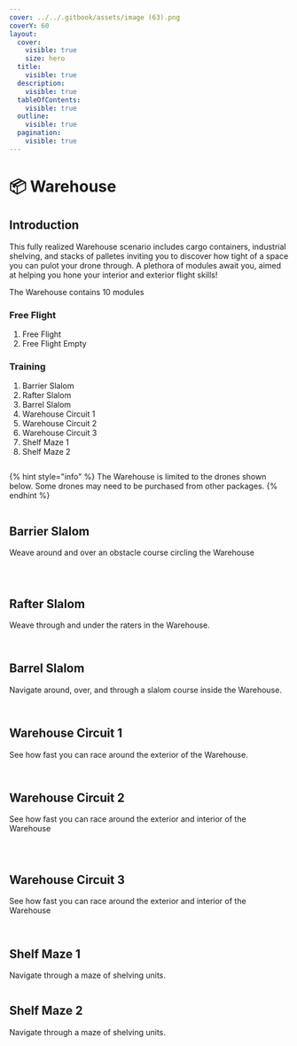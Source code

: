```yaml
---
cover: ../../.gitbook/assets/image (63).png
coverY: 60
layout:
  cover:
    visible: true
    size: hero
  title:
    visible: true
  description:
    visible: true
  tableOfContents:
    visible: true
  outline:
    visible: true
  pagination:
    visible: true
---
```


# 📦 Warehouse

## Introduction

This fully realized Warehouse scenario includes cargo containers, industrial shelving, and stacks of palletes inviting you to discover how tight of a space you can pulot your drone through.  A plethora of modules await you, aimed at helping you hone your interior and exterior flight skills!

The Warehouse contains 10 modules

### Free Flight

1. Free Flight
2. Free Flight Empty

### Training

1. Barrier Slalom
2. Rafter Slalom
3. Barrel Slalom
4. Warehouse Circuit 1
5. Warehouse Circuit 2
6. Warehouse Circuit 3
7. Shelf Maze 1
8. Shelf Maze 2

<figure><img src="../../.gitbook/assets/image (101).png" alt=""><figcaption></figcaption></figure>

{% hint style="info" %}
The Warehouse is limited to the drones shown below. Some drones may need to be purchased from other packages.
{% endhint %}

<figure><img src="../../.gitbook/assets/image (102).png" alt=""><figcaption></figcaption></figure>

## Barrier Slalom

Weave around and over an obstacle course circling the Warehouse

<figure><img src="../../.gitbook/assets/image (103).png" alt=""><figcaption></figcaption></figure>

<figure><img src="../../.gitbook/assets/image (105).png" alt=""><figcaption></figcaption></figure>

<figure><img src="../../.gitbook/assets/image (106).png" alt=""><figcaption></figcaption></figure>

## Rafter Slalom

Weave through and under the raters in the Warehouse.

<figure><img src="../../.gitbook/assets/image (107).png" alt=""><figcaption></figcaption></figure>

<figure><img src="../../.gitbook/assets/image (108).png" alt=""><figcaption></figcaption></figure>

## Barrel Slalom

Navigate around, over, and through a slalom course inside the Warehouse.

<figure><img src="../../.gitbook/assets/image (109).png" alt=""><figcaption></figcaption></figure>

<figure><img src="../../.gitbook/assets/image (110).png" alt=""><figcaption></figcaption></figure>

## Warehouse Circuit 1

See how fast you can race around the exterior of the Warehouse.

<figure><img src="../../.gitbook/assets/image (111).png" alt=""><figcaption></figcaption></figure>

<figure><img src="../../.gitbook/assets/image (26).png" alt=""><figcaption></figcaption></figure>

## Warehouse Circuit 2

See how fast you can race around the exterior and interior of the Warehouse

<figure><img src="../../.gitbook/assets/image (1) (1) (1) (1).png" alt=""><figcaption></figcaption></figure>

<figure><img src="../../.gitbook/assets/image (2) (1) (1) (1).png" alt=""><figcaption></figcaption></figure>

<figure><img src="../../.gitbook/assets/image (3) (1) (1) (1).png" alt=""><figcaption></figcaption></figure>

## Warehouse Circuit 3

See how fast you can race around the exterior and interior of the Warehouse

<figure><img src="../../.gitbook/assets/image (4) (1) (1) (1).png" alt=""><figcaption></figcaption></figure>

<figure><img src="../../.gitbook/assets/image (5) (1) (1) (1).png" alt=""><figcaption></figcaption></figure>

## Shelf Maze 1

Navigate through a maze of shelving units.

<figure><img src="../../.gitbook/assets/image (6) (1) (1) (1).png" alt=""><figcaption></figcaption></figure>

## Shelf Maze 2

Navigate through a maze of shelving units.

<figure><img src="../../.gitbook/assets/image (7) (1) (1).png" alt=""><figcaption></figcaption></figure>
